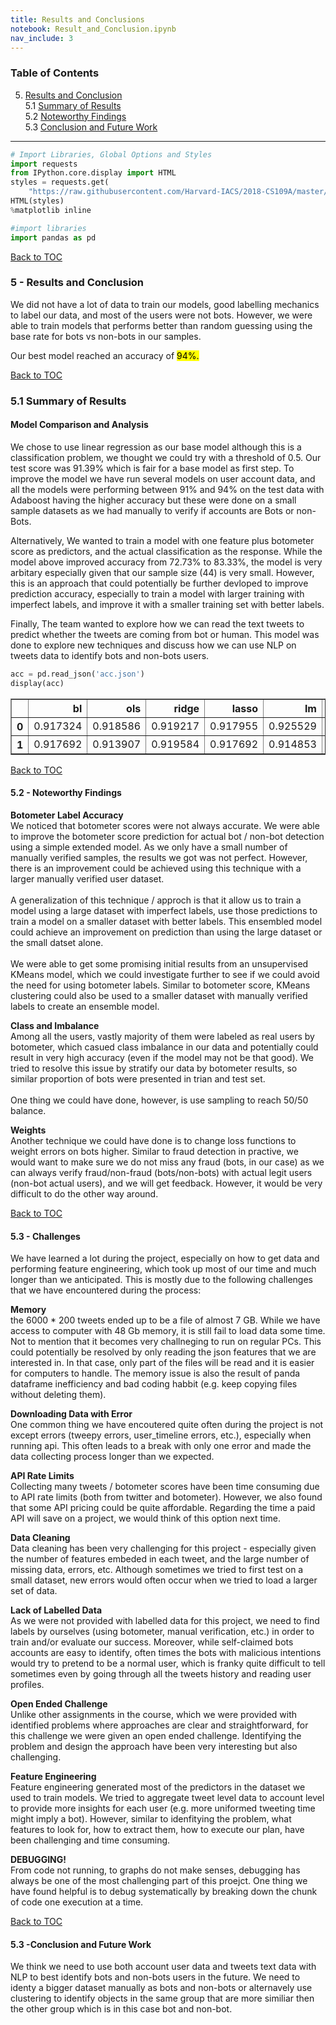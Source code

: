 ```yaml
---
title: Results and Conclusions
notebook: Result_and_Conclusion.ipynb
nav_include: 3
---
```


<a id ='TOC'></a>
### Table of Contents
5. [Results and Conclusion](#Results-and-Conclusion) <br/>
    5.1 [Summary of Results](#Summary-of-Results) <br/>
    5.2 [Noteworthy Findings](#Noteworthy-Findings) <br/>
    5.3 [Conclusion and Future Work](#Conclusion-and-Future-Work) <br/>

___



```python
# Import Libraries, Global Options and Styles
import requests
from IPython.core.display import HTML
styles = requests.get(
    "https://raw.githubusercontent.com/Harvard-IACS/2018-CS109A/master/content/styles/cs109.css").text
HTML(styles)
%matplotlib inline

#import libraries
import pandas as pd


```


[Back to TOC](#TOC) <br/>
<a id ='Results-and-Conclusion'></a>
### 5 - Results and Conclusion

We did not have a lot of data to train our models, good labelling mechanics to label our data, and most of the users were not bots. However, we were able to train models that performs better than random guessing using the base rate for bots vs non-bots in our samples.

Our best model reached an accuracy of <mark>94%<mark>. <br/>

[Back to TOC](#TOC) <br/>
<a id ='Summary-of-Results'></a>
### 5.1 Summary of Results

#### Model Comparison and Analysis

We chose to use linear regression as our base model although this is a classification problem, we thought we could try with a threshold of 0.5. Our test score was 91.39% which is fair for a base model as first step. To improve the model we have run several models on user account data, and all the models were performing between 91% and 94% on the test data with Adaboost having the higher accuracy but these were done on a small sample datasets as we had manually to verify if accounts are Bots or non-Bots.

Alternatively, We wanted to train a model with one feature plus botometer score as predictors, and the actual classification as the response. While the model above improved accuracy from 72.73% to 83.33%, the model is very arbitary especially given that our sample size (44) is very small. However, this is an approach that could potentially be further devloped to improve prediction accuracy, especially to train a model with larger training with imperfect labels, and improve it with a smaller training set with better labels.

Finally, The team wanted to explore how we can read the text tweets to predict whether the tweets are coming from bot or human. This model was done to explore new techniques and discuss how we can use NLP on tweets data to identify bots and non-bots users.



```python
acc = pd.read_json('acc.json')
display(acc)

```



<div>
<style scoped>
    .dataframe tbody tr th:only-of-type {
        vertical-align: middle;
    }

    .dataframe tbody tr th {
        vertical-align: top;
    }

    .dataframe thead th {
        text-align: right;
    }
</style>
<table border="1" class="dataframe">
  <thead>
    <tr style="text-align: right;">
      <th></th>
      <th>bl</th>
      <th>ols</th>
      <th>ridge</th>
      <th>lasso</th>
      <th>lm</th>
      <th>lm_cv3</th>
      <th>lm_poly3</th>
      <th>knn_17</th>
      <th>dtc</th>
      <th>rf</th>
      <th>adaboost</th>
      <th>svm_poly_c1</th>
    </tr>
  </thead>
  <tbody>
    <tr>
      <th>0</th>
      <td>0.917324</td>
      <td>0.918586</td>
      <td>0.919217</td>
      <td>0.917955</td>
      <td>0.925529</td>
      <td>0.925844</td>
      <td>0.982644</td>
      <td>0.930577</td>
      <td>0.966867</td>
      <td>0.957084</td>
      <td>0.956453</td>
      <td>0.949826</td>
    </tr>
    <tr>
      <th>1</th>
      <td>0.917692</td>
      <td>0.913907</td>
      <td>0.919584</td>
      <td>0.917692</td>
      <td>0.914853</td>
      <td>0.919584</td>
      <td>0.934721</td>
      <td>0.927152</td>
      <td>0.925260</td>
      <td>0.938505</td>
      <td>0.944182</td>
      <td>0.932829</td>
    </tr>
  </tbody>
</table>
</div>


[Back to TOC](#TOC) <br/>
<a id ='Noteworthy-Findings'></a>
#### 5.2 - Noteworthy Findings

**Botometer Label Accuracy**<br/>
We noticed that botometer scores were not always accurate. We were able to improve the botometer score prediction for actual bot / non-bot detection using a simple extended model. As we only have a small number of manually verified samples, the results we got was not perfect. However, there is an improvement could be achieved using this technique with a larger manually verified user dataset. <br/><br/> A generalization of this technique / approch is that it allow us to train a model using a large dataset with imperfect labels, use those predictions to train a model on a smaller dataset with better labels. This ensembled model could achieve an improvement on prediction than using the large dataset or the small datset alone. <br/><br/> We were able to get some promising initial results from an unsupervised KMeans model, which we could investigate further to see if we could avoid the need for using botometer labels. Similar to botometer score, KMeans clustering could also be used to a smaller dataset with manually verified labels to create an ensemble model.

**Class and Imbalance** <br/>
Among all the users, vastly majority of them were labeled as real users by botometer, which casued class imbalance in our data and potentially could result in very high accuracy (even if the model may not be that good). We tried to resolve this issue by stratify our data by botometer results, so similar proportion of bots were presented in trian and test set. <br/> <br/>
One thing we could have done, however, is use sampling to reach 50/50 balance. 

**Weights** <br/>
Another technique we could have done is to change loss functions to weight errors on bots higher. Similar to fraud detection in practive, we would want to make sure we do not miss any fraud (bots, in our case) as we can always verify fraud/non-fraud (bots/non-bots) with actual legit users (non-bot actual users), and we will get feedback. However, it would be very difficult to do the other way around.

[Back to TOC](#TOC) <br/>
<a id ='Noteworthy-Findings'></a>
#### 5.3 - Challenges

We have learned a lot during the project, especially on how to get data and performing feature engineering, which took up most of our time and much longer than we anticipated. This is mostly due to the following challenges that we have encountered during the process:

**Memory** <br/>
the 6000 * 200 tweets ended up to be a file of almost 7 GB. While we have access to computer with 48 Gb memory, it is still fail to load data some time. Not to mention that it becomes very challneging to run on regular PCs. This could potentially be resolved by only reading the json features that we are interested in. In that case, only part of the files will be read and it is easier for computers to handle. The memory issue is also the result of panda dataframe inefficiency and bad coding habbit (e.g. keep copying files without deleting them). 

**Downloading Data with Error** <br/>
One common thing we have encoutered quite often during the project is not except errors (tweepy errors, user_timeline errors, etc.), especially when running api. This often leads to a break with only one error and made the data collecting process longer than we expected.

**API Rate Limits** <br/>
Collecting many tweets / botometer scores have been time consuming due to API rate limits (both from twitter and botometer). However, we also found that some API pricing could be quite affordable. Regarding the time a paid API will save on a project, we would think of this option next time.

**Data Cleaning**<br/>
Data cleaning has been very challenging for this project - especially given the number of features embeded in each tweet, and the large number of missing data, errors, etc. Although sometimes we tried to first test on a small dataset, new errors would often occur when we tried to load a larger set of data.

**Lack of Labelled Data**<br/>
As we were not provided with labelled data for this project, we need to find labels by ourselves (using botometer, manual verification, etc.) in order to train and/or evaluate our success. Moreover, while self-claimed bots accounts are easy to identify, often times the bots with malicious intentions would try to pretend to be a normal user, which is franky quite difficult to tell sometimes even by going through all the tweets history and reading user profiles.

**Open Ended Challenge**<br/>
Unlike other assignments in the course, which we were provided with identified problems where approaches are clear and straightforward, for this challenge we were given an open ended challenge. Identifying the problem and design the approach have been very interesting but also challenging.

**Feature Engineering**<br/>
Feature engineering generated most of the predictors in the dataset we used to train models. We tried to aggregate tweet level data to account level to provide more insights for each user (e.g. more uniformed tweeting time might imply a bot). However, similar to idenfitying the problem, what features to look for, how to extract them, how to execute our plan, have been challenging and time consuming.

**DEBUGGING!**<br/>
From code not running, to graphs do not make senses, debugging has always be one of the most challenging part of this proejct. One thing we have found helpful is to debug systematically by breaking down the chunk of code one execution at a time.

[Back to TOC](#TOC) <br/>
<a id ='Conclusion-and-Future-Work'></a>
#### 5.3 -Conclusion and Future Work



We think we need to use both account user data and tweets text data with NLP to best identify bots and non-bots users in the future. We need to identy a bigger dataset manually as bots and non-bots or alternavely use clustering to identify objects in the same group that are more similiar then the other group which is in this case bot and non-bot.
